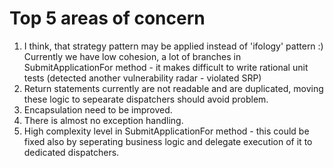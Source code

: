 # Top 5 areas of concern
1. I think, that strategy pattern may be applied instead of 'ifology' pattern :) Currently we have low cohesion, a lot of branches in SubmitApplicationFor method - it makes difficult to write  rational unit tests (detected another vulnerability radar - violated SRP)
2. Return statements currently are not readable and are duplicated, moving these logic to sepearate dispatchers should avoid problem.
3. Encapsulation need to be improved.
4. There is almost no exception handling.
5. High complexity level in SubmitApplicationFor method - this could be fixed also by seperating business logic and delegate execution of it to dedicated dispatchers.
